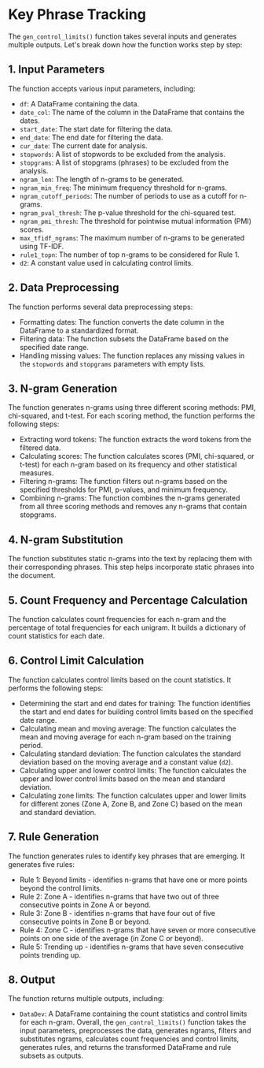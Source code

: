 # Key Phrase Tracking

The `gen_control_limits()` function takes several inputs and generates multiple outputs. Let's break down how the function works step by step:

## 1. Input Parameters

The function accepts various input parameters, including:

- `df`: A DataFrame containing the data.
- `date_col`: The name of the column in the DataFrame that contains the dates.
- `start_date`: The start date for filtering the data.
- `end_date`: The end date for filtering the data.
- `cur_date`: The current date for analysis.
- `stopwords`: A list of stopwords to be excluded from the analysis.
- `stopgrams`: A list of stopgrams (phrases) to be excluded from the analysis.
- `ngram_len`: The length of n-grams to be generated.
- `ngram_min_freq`: The minimum frequency threshold for n-grams.
- `ngram_cutoff_periods`: The number of periods to use as a cutoff for n-grams.
- `ngram_pval_thresh`: The p-value threshold for the chi-squared test.
- `ngram_pmi_thresh`: The threshold for pointwise mutual information (PMI) scores.
- `max_tfidf_ngrams`: The maximum number of n-grams to be generated using TF-IDF.
- `rule1_topn`: The number of top n-grams to be considered for Rule 1.
- `d2`: A constant value used in calculating control limits.

## 2. Data Preprocessing

The function performs several data preprocessing steps:

- Formatting dates: The function converts the date column in the DataFrame to a standardized format.
- Filtering data: The function subsets the DataFrame based on the specified date range.
- Handling missing values: The function replaces any missing values in the `stopwords` and `stopgrams` parameters with empty lists.

## 3. N-gram Generation

The function generates n-grams using three different scoring methods: PMI, chi-squared, and t-test. For each scoring method, the function performs the following steps:

- Extracting word tokens: The function extracts the word tokens from the filtered data.
- Calculating scores: The function calculates scores (PMI, chi-squared, or t-test) for each n-gram based on its frequency and other statistical measures.
- Filtering n-grams: The function filters out n-grams based on the specified thresholds for PMI, p-values, and minimum frequency.
- Combining n-grams: The function combines the n-grams generated from all three scoring methods and removes any n-grams that contain stopgrams.

## 4. N-gram Substitution

The function substitutes static n-grams into the text by replacing them with their corresponding phrases. This step helps incorporate static phrases into the document.

## 5. Count Frequency and Percentage Calculation

The function calculates count frequencies for each n-gram and the percentage of total frequencies for each unigram. It builds a dictionary of count statistics for each date.

## 6. Control Limit Calculation

The function calculates control limits based on the count statistics. It performs the following steps:

- Determining the start and end dates for training: The function identifies the start and end dates for building control limits based on the specified date range.
- Calculating mean and moving average: The function calculates the mean and moving average for each n-gram based on the training period.
- Calculating standard deviation: The function calculates the standard deviation based on the moving average and a constant value (`d2`).
- Calculating upper and lower control limits: The function calculates the upper and lower control limits based on the mean and standard deviation.
- Calculating zone limits: The function calculates upper and lower limits for different zones (Zone A, Zone B, and Zone C) based on the mean and standard deviation.

## 7. Rule Generation

The function generates rules to identify key phrases that are emerging. It generates five rules:

- Rule 1: Beyond limits - identifies n-grams that have one or more points beyond the control limits.
- Rule 2: Zone A - identifies n-grams that have two out of three consecutive points in Zone A or beyond.
- Rule 3: Zone B - identifies n-grams that have four out of five consecutive points in Zone B or beyond.
- Rule 4: Zone C - identifies n-grams that have seven or more consecutive points on one side of the average (in Zone C or beyond).
- Rule 5: Trending up - identifies n-grams that have seven consecutive points trending up.

## 8. Output

The function returns multiple outputs, including:

- `DataDev`: A DataFrame containing the count statistics and control limits for each n-gram.
Overall, the `gen_control_limits()` function takes the input parameters, preprocesses the data, generates ngrams, filters and substitutes ngrams, calculates count frequencies and control limits, generates rules, and returns the transformed DataFrame and rule subsets as outputs.